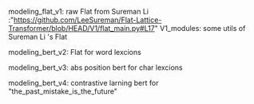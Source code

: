 modeling_flat_v1: raw Flat from Sureman Li :"https://github.com/LeeSureman/Flat-Lattice-Transformer/blob/HEAD/V1/flat_main.py#L17"
    V1_modules: some utils of Sureman Li 's Flat

modeling_bert_v2: Flat for word lexcions

modeling_bert_v3: abs position bert for char lexcions

modeling_bert_v4: contrastive larning bert for "the_past_mistake_is_the_future"



